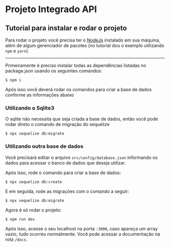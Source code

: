 # Projeto Integrado API

## Tutorial para instalar e rodar o projeto

Para rodar o projeto você precisa ter o [NodeJs]('https://nodejs.org/') instalado em sua máquina, além de algum gerenciador de pacotes (no tutorial dou o exemplo utilizando `npm` e `yarn`).

---

Primeiramente é preciso instalar todas as dependências listadas no package.json usando os seguintes comandos:

```
$ npm i
```

Após isso vocẽ deverá rodar os comandos para criar a base de dados conforme as informações abaixo

### Utilizando o Sqlite3

O sqlite não necessita que seja criada a base de dados, então você pode rodar direto o comando de migração do sequelize

```
$ npx sequelize db:migrate
```

### Utilizando outra base de dados

Você precisará editar o arquivo `src/config/database.json` informando os dados para acessar o banco de dados que deseja utilizar.

Após isso, rode o comando para criar a base de dados:

```
$ npx sequelize db:create
```

E em seguida, rode as migrações com o comando a seguir:

```
$ npx sequelize db:migrate
```

Agora é só rodar o projeto:

```
$ npm run dev
```

Após isso, acesse o seu localhost na porta `:3000`, caso apareça um array vazio, tudo ocorreu normalmente. Você pode acessar a documentação na rota `/docs`.